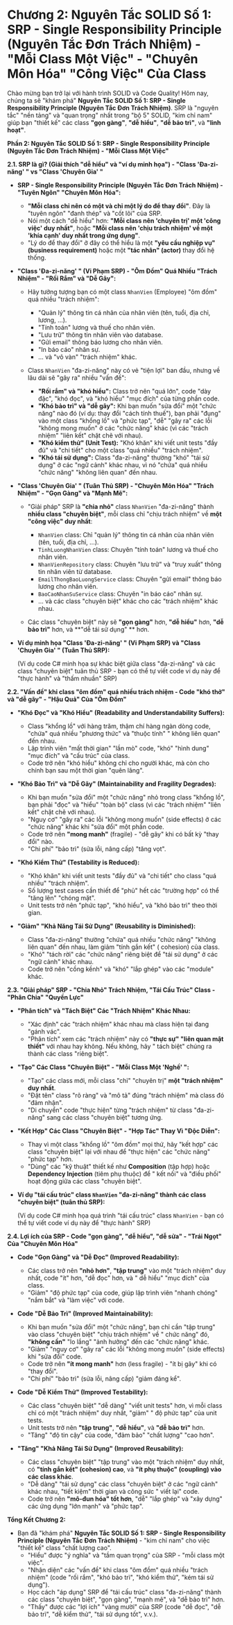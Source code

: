 # Chương 2: Nguyên Tắc SOLID Số 1: SRP - Single Responsibility Principle (Nguyên Tắc Đơn Trách Nhiệm) - "Mỗi Class Một Việc" - "Chuyên Môn Hóa" "Công Việc" Của Class

Chào mừng bạn trở lại với hành trình SOLID và Code Quality! Hôm nay, chúng ta sẽ "khám phá" **Nguyên Tắc SOLID Số 1:
SRP - Single Responsibility Principle (Nguyên Tắc Đơn Trách Nhiệm)**. SRP là "nguyên tắc" "nền tảng" và "quan trọng"
nhất trong "bộ 5" SOLID, "kim chỉ nam" giúp bạn "thiết kế" các class **"gọn gàng"**, **"dễ hiểu"**, **"dễ bảo trì"**, và
**"linh hoạt"**.

**Phần 2: Nguyên Tắc SOLID Số 1: SRP - Single Responsibility Principle (Nguyên Tắc Đơn Trách Nhiệm) - "Mỗi Class Một
Việc"**

**2.1. SRP là gì? (Giải thích "dễ hiểu" và "ví dụ minh họa") - "Class 'Đa-zi-năng' " vs "Class 'Chuyên Gia' "**

- **SRP - Single Responsibility Principle (Nguyên Tắc Đơn Trách Nhiệm) - "Tuyên Ngôn" "Chuyên Môn Hóa":**

    - **"Mỗi class chỉ nên có một và chỉ một lý do để thay đổi"**. Đây là "tuyên ngôn" "đanh thép" và "cốt lõi" của SRP.
    - Nói một cách "dễ hiểu" hơn: **"Mỗi class nên 'chuyên trị' một 'công việc' duy nhất"**, hoặc **"Mỗi class nên 'chịu
      trách nhiệm' về một 'khía cạnh' duy nhất trong ứng dụng"**.
    - "Lý do để thay đổi" ở đây có thể hiểu là một **"yêu cầu nghiệp vụ" (business requirement)** hoặc một **"tác
      nhân" (actor)** thay đổi hệ thống.

- **"Class 'Đa-zi-năng' " (Vi Phạm SRP) - "Ôm Đồm" Quá Nhiều "Trách Nhiệm" - "Rối Rắm" và "Dễ Gãy":**

    - Hãy tưởng tượng bạn có một class `NhanVien` (Employee) "ôm đồm" quá nhiều "trách nhiệm":
        - "Quản lý" thông tin cá nhân của nhân viên (tên, tuổi, địa chỉ, lương, ...).
        - "Tính toán" lương và thuế cho nhân viên.
        - "Lưu trữ" thông tin nhân viên vào database.
        - "Gửi email" thông báo lương cho nhân viên.
        - "In báo cáo" nhân sự.
        - ... và "vô vàn" "trách nhiệm" khác.

    - Class `NhanVien` "đa-zi-năng" này có vẻ "tiện lợi" ban đầu, nhưng về lâu dài sẽ "gây ra" nhiều "vấn đề":

        - **"Rối rắm" và "khó hiểu":** Class trở nên "quá lớn", code "dày đặc", "khó đọc", và "khó hiểu" "mục đích" của
          từng phần code.
        - **"Khó bảo trì" và "dễ gãy":** Khi bạn muốn "sửa đổi" một "chức năng" nào đó (ví dụ: thay đổi "cách tính
          thuế"), bạn phải "đụng" vào một class "khổng lồ" và "phức tạp", "dễ" "gây ra" các lỗi "không mong muốn" ở
          các "chức năng" khác (vì các "trách nhiệm" "liên kết" chặt chẽ với nhau).
        - **"Khó kiểm thử" (Unit Test):** "Khó khăn" khi viết unit tests "đầy đủ" và "chi tiết" cho một class "quá
          nhiều" "trách nhiệm".
        - **"Khó tái sử dụng":** Class "đa-zi-năng" thường "khó" "tái sử dụng" ở các "ngữ cảnh" khác nhau, vì nó "chứa"
          quá nhiều "chức năng" "không liên quan" đến nhau.

- **"Class 'Chuyên Gia' " (Tuân Thủ SRP) - "Chuyên Môn Hóa" "Trách Nhiệm" - "Gọn Gàng" và "Mạnh Mẽ":**

    - "Giải pháp" SRP là **"chia nhỏ"** class `NhanVien` "đa-zi-năng" thành **nhiều class "chuyên biệt"**, mỗi class
      chỉ "chịu trách nhiệm" về **một "công việc" duy nhất**:

        - `NhanVien` class: Chỉ "quản lý" thông tin cá nhân của nhân viên (tên, tuổi, địa chỉ, ...).
        - `TinhLuongNhanVien` class: Chuyên "tính toán" lương và thuế cho nhân viên.
        - `NhanVienRepository` class: Chuyên "lưu trữ" và "truy xuất" thông tin nhân viên từ database.
        - `EmailThongBaoLuongService` class: Chuyên "gửi email" thông báo lương cho nhân viên.
        - `BaoCaoNhanSuService` class: Chuyên "in báo cáo" nhân sự.
        - ... và các class "chuyên biệt" khác cho các "trách nhiệm" khác nhau.

    - Các class "chuyên biệt" này sẽ **"gọn gàng"** hơn, **"dễ hiểu"** hơn, **"dễ bảo trì"** hơn, và **"dễ tái sử dụng"
      ** hơn.

- **Ví dụ minh họa "Class 'Đa-zi-năng' " (Vi Phạm SRP) và "Class 'Chuyên Gia' " (Tuân Thủ SRP):**

  (Ví dụ code C# minh họa sự khác biệt giữa class "đa-zi-năng" và các class "chuyên biệt" tuân thủ SRP - bạn có thể tự
  viết code ví dụ này để "thực hành" và "thấm nhuần" SRP)

**2.2. "Vấn đề" khi class "ôm đồm" quá nhiều trách nhiệm - Code "khó thở" và "dễ gãy" - "Hậu Quả" Của "Ôm Đồm"**

- **"Khó Đọc" và "Khó Hiểu" (Readability and Understandability Suffers):**

    - Class "khổng lồ" với hàng trăm, thậm chí hàng ngàn dòng code, "chứa" quá nhiều "phương thức" và "thuộc tính" "
      không liên quan" đến nhau.
    - Lập trình viên "mất thời gian" "lần mò" code, "khó" "hình dung" "mục đích" và "cấu trúc" của class.
    - Code trở nên "khó hiểu" không chỉ cho người khác, mà còn cho chính bạn sau một thời gian "quên lãng".

- **"Khó Bảo Trì" và "Dễ Gãy" (Maintainability and Fragility Degrades):**

    - Khi bạn muốn "sửa đổi" một "chức năng" nhỏ trong class "khổng lồ", bạn phải "đọc" và "hiểu" "toàn bộ" class (vì
      các "trách nhiệm" "liên kết" chặt chẽ với nhau).
    - "Nguy cơ" "gây ra" các lỗi "không mong muốn" (side effects) ở các "chức năng" khác khi "sửa đổi" một phần code.
    - Code trở nên **"mong manh"** (fragile) - "dễ gãy" khi có bất kỳ "thay đổi" nào.
    - "Chi phí" "bảo trì" (sửa lỗi, nâng cấp) "tăng vọt".

- **"Khó Kiểm Thử" (Testability is Reduced):**

    - "Khó khăn" khi viết unit tests "đầy đủ" và "chi tiết" cho class "quá nhiều" "trách nhiệm".
    - Số lượng test cases cần thiết để "phủ" hết các "trường hợp" có thể "tăng lên" "chóng mặt".
    - Unit tests trở nên "phức tạp", "khó hiểu", và "khó bảo trì" theo thời gian.

- **"Giảm" "Khả Năng Tái Sử Dụng" (Reusability is Diminished):**

    - Class "đa-zi-năng" thường "chứa" quá nhiều "chức năng" "không liên quan" đến nhau, làm giảm "tính gắn kết" (
      cohesion) của class.
    - "Khó" "tách rời" các "chức năng" riêng biệt để "tái sử dụng" ở các "ngữ cảnh" khác nhau.
    - Code trở nên "cồng kềnh" và "khó" "lắp ghép" vào các "module" khác.

**2.3. "Giải pháp" SRP - "Chia Nhỏ" Trách Nhiệm, "Tái Cấu Trúc" Class - "Phân Chia" "Quyền Lực"**

- **"Phân tích" và "Tách Biệt" Các "Trách Nhiệm" Khác Nhau:**

    - "Xác định" các "trách nhiệm" khác nhau mà class hiện tại đang "gánh vác".
    - "Phân tích" xem các "trách nhiệm" này có **"thực sự" "liên quan mật thiết"** với nhau hay không. Nếu không, hãy "
      tách biệt" chúng ra thành các class "riêng biệt".

- **"Tạo" Các Class "Chuyên Biệt" - "Mỗi Class Một 'Nghề' ":**

    - "Tạo" các class mới, mỗi class "chỉ" "chuyên trị" **một "trách nhiệm" duy nhất**.
    - "Đặt tên" class "rõ ràng" và "mô tả" đúng "trách nhiệm" mà class đó "đảm nhận".
    - "Di chuyển" code "thực hiện" từng "trách nhiệm" từ class "đa-zi-năng" sang các class "chuyên biệt" tương ứng.

- **"Kết Hợp" Các Class "Chuyên Biệt" - "Hợp Tác" Thay Vì "Độc Diễn":**

    - Thay vì một class "khổng lồ" "ôm đồm" mọi thứ, hãy "kết hợp" các class "chuyên biệt" lại với nhau để "thực hiện"
      các "chức năng" "phức tạp" hơn.
    - "Dùng" các "kỹ thuật" thiết kế như **Composition** (tập hợp) hoặc **Dependency Injection** (tiêm phụ thuộc) để "
      kết nối" và "điều phối" hoạt động giữa các class "chuyên biệt".

- **Ví dụ "tái cấu trúc" class `NhanVien` "đa-zi-năng" thành các class "chuyên biệt" (tuân thủ SRP):**

  (Ví dụ code C# minh họa quá trình "tái cấu trúc" class `NhanVien` - bạn có thể tự viết code ví dụ này để "thực hành"
  SRP)

**2.4. Lợi ích của SRP - Code "gọn gàng", "dễ hiểu", "dễ sửa" - "Trái Ngọt" Của "Chuyên Môn Hóa"**

- **Code "Gọn Gàng" và "Dễ Đọc" (Improved Readability):**

    - Các class trở nên **"nhỏ hơn"**, **"tập trung"** vào một "trách nhiệm" duy nhất, code "ít" hơn, "dễ đọc" hơn, và "
      dễ hiểu" "mục đích" của class.
    - "Giảm" "độ phức tạp" của code, giúp lập trình viên "nhanh chóng" "nắm bắt" và "làm việc" với code.

- **Code "Dễ Bảo Trì" (Improved Maintainability):**

    - Khi bạn muốn "sửa đổi" một "chức năng", bạn chỉ cần "tập trung" vào class "chuyên biệt" "chịu trách nhiệm" về "
      chức năng" đó, **"không cần"** "lo lắng" "ảnh hưởng" đến các "chức năng" khác.
    - "Giảm" "nguy cơ" "gây ra" các lỗi "không mong muốn" (side effects) khi "sửa đổi" code.
    - Code trở nên **"ít mong manh"** hơn (less fragile) - "ít bị gãy" khi có "thay đổi".
    - "Chi phí" "bảo trì" (sửa lỗi, nâng cấp) "giảm đáng kể".

- **Code "Dễ Kiểm Thử" (Improved Testability):**

    - Các class "chuyên biệt" "dễ dàng" "viết unit tests" hơn, vì mỗi class chỉ có một "trách nhiệm" duy nhất, "giảm" "
      độ phức tạp" của unit tests.
    - Unit tests trở nên **"tập trung"**, **"dễ hiểu"**, và **"dễ bảo trì"** hơn.
    - "Tăng" "độ tin cậy" của code, "đảm bảo" "chất lượng" "cao hơn".

- **"Tăng" "Khả Năng Tái Sử Dụng" (Improved Reusability):**

    - Các class "chuyên biệt" "tập trung" vào một "trách nhiệm" duy nhất, có **"tính gắn kết" (cohesion) cao**, và **"ít
      phụ thuộc" (coupling) vào các class khác**.
    - "Dễ dàng" "tái sử dụng" các class "chuyên biệt" ở các "ngữ cảnh" khác nhau, "tiết kiệm" thời gian và công sức "
      viết lại" code.
    - Code trở nên **"mô-đun hóa" tốt hơn**, "dễ" "lắp ghép" và "xây dựng" các ứng dụng "lớn mạnh" và "phức tạp".

**Tổng Kết Chương 2:**

- Bạn đã "khám phá" **Nguyên Tắc SOLID Số 1: SRP - Single Responsibility Principle (Nguyên Tắc Đơn Trách Nhiệm)** - "kim
  chỉ nam" cho việc "thiết kế" class "chất lượng cao".
    - "Hiểu" được "ý nghĩa" và "tầm quan trọng" của SRP - "mỗi class một việc".
    - "Nhận diện" các "vấn đề" khi class "ôm đồm" quá nhiều "trách nhiệm" (code "rối rắm", "khó bảo trì", "khó kiểm
      thử", "kém tái sử dụng").
    - Học cách "áp dụng" SRP để "tái cấu trúc" class "đa-zi-năng" thành các class "chuyên biệt", "gọn gàng", "mạnh mẽ",
      và "dễ bảo trì" hơn.
    - "Thấy" được các "lợi ích" "vàng mười" của SRP (code "dễ đọc", "dễ bảo trì", "dễ kiểm thử", "tái sử dụng tốt",
      v.v.).

